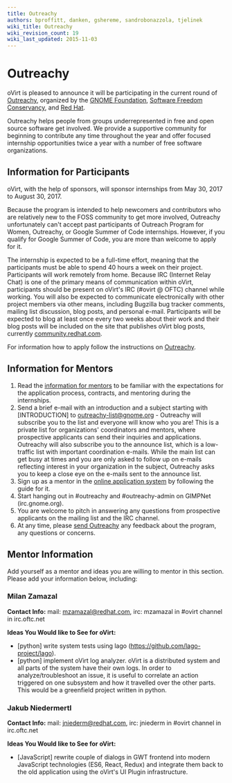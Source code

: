 ```yaml
---
title: Outreachy
authors: bproffitt, danken, gshereme, sandrobonazzola, tjelinek
wiki_title: Outreachy
wiki_revision_count: 19
wiki_last_updated: 2015-11-03
---
```


<!-- TODO: Content review
Mikey recommendation: Convert to a blog post and archive
-->

# Outreachy

oVirt is pleased to announce it will be participating in the current round of [Outreachy](//www.gnome.org/outreachy/), organized by the [GNOME Foundation](//www.gnome.org/foundation/), [Software Freedom Conservancy](//sfconservancy.org/), and [Red Hat](//redhat.com).

Outreachy helps people from groups underrepresented in free and open source software get involved. We provide a supportive community for beginning to contribute any time throughout the year and offer focused internship opportunities twice a year with a number of free software organizations.

## Information for Participants

oVirt, with the help of sponsors, will sponsor internships from May 30, 2017 to August 30, 2017.

Because the program is intended to help newcomers and contributors who are relatively new to the FOSS community to get more involved, Outreachy unfortunately can't accept past participants of Outreach Program for Women, Outreachy, or Google Summer of Code internships. However, if you qualify for Google Summer of Code, you are more than welcome to apply for it.

The internship is expected to be a full-time effort, meaning that the participants must be able to spend 40 hours a week on their project. Participants will work remotely from home. Because IRC (Internet Relay Chat) is one of the primary means of communication within oVirt, participants should be present on oVirt's IRC (#ovirt @ OFTC) channel while working. You will also be expected to communicate electronically with other project members via other means, including Bugzilla bug tracker comments, mailing list discussion, blog posts, and personal e-mail. Participants will be expected to blog at least once every two weeks about their work and their blog posts will be included on the site that publishes oVirt blog posts, currently [community.redhat.com](//community.redhat.com).

For information how to apply follow the instructions on [Outreachy](//www.gnome.org/outreachy/).

## Information for Mentors

1.  Read the [information for mentors](//wiki.gnome.org/Outreachy/Admin/InfoForMentors) to be familiar with the expectations for the application process, contracts, and mentoring during the internships.
2.  Send a brief e-mail with an introduction and a subject starting with [INTRODUCTION] to outreachy-list@gnome.org - Outreachy will subscribe you to the list and everyone will know who you are! This is a private list for organizations' coordinators and mentors, where prospective applicants can send their inquiries and applications. Outreachy will also subscribe you to the announce list, which is a low-traffic list with important coordination e-mails. While the main list can get busy at times and you are only asked to follow up on e-mails reflecting interest in your organization in the subject, Outreachy asks you to keep a close eye on the e-mails sent to the announce list.
3.  Sign up as a mentor in the [online application system](//outreachy.gnome.org/) by following the guide for it.
4.  Start hanging out in #outreachy and #outreachy-admin on GIMPNet (irc.gnome.org).
5.  You are welcome to pitch in answering any questions from prospective applicants on the mailing list and the IRC channel.
6.  At any time, please [send Outreachy](//wiki.gnome.org/action/show/Outreachy/Admin?action=show&redirect=OutreachProgramForWomen%2FAdmin#Contact) any feedback about the program, any questions or concerns.

## Mentor Information

Add yourself as a mentor and ideas you are willing to mentor in this section. Please add your information below, including:

### Milan Zamazal

**Contact Info:** mail: mzamazal@redhat.com, irc: mzamazal in #ovirt channel in irc.oftc.net

**Ideas You Would like to See for oVirt:**

*  [python] write system tests using lago (https://github.com/lago-project/lago).
*  [python] implement oVirt log analyzer. oVirt is a distributed system and all parts of the system have their own logs. In order to analyze/troubleshoot an issue, it is useful to correlate an action triggered on one subsystem and how it travelled over the other parts. This would be a greenfield project written in python.

### Jakub Niedermertl

**Contact Info:** mail: jniederm@redhat.com, irc: jniederm in #ovirt channel in irc.oftc.net

**Ideas You Would like to See for oVirt:**

*  [JavaScript] rewrite couple of dialogs in GWT frontend into modern JavaScript technologies (ES6, React, Redux) and integrate them back to the old application using the oVirt's UI Plugin infrastructure.
